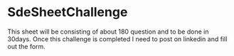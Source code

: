 # SdeSheetChallenge
This sheet will be consisting of about 180 question and to be done in 30days. 
Once this challenge is completed I need to post on linkedin and fill out the form.
